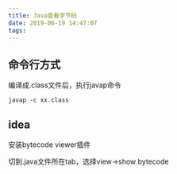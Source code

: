```yaml
---
title: Java查看字节码
date: 2019-06-19 14:47:07
tags:
---
```


## 命令行方式
编译成.class文件后，执行javap命令
```
javap -c xx.class
```

## idea
安装bytecode viewer插件

切到.java文件所在tab，选择view->show bytecode

